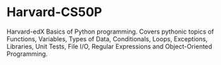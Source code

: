 # Harvard-CS50P
Harvard-edX Basics of Python programming. 
Covers pythonic topics of Functions, Variables, Types of Data, Conditionals, Loops, Exceptions, Libraries, Unit Tests, File I/O, Regular Expressions and Object-Oriented Programming.
